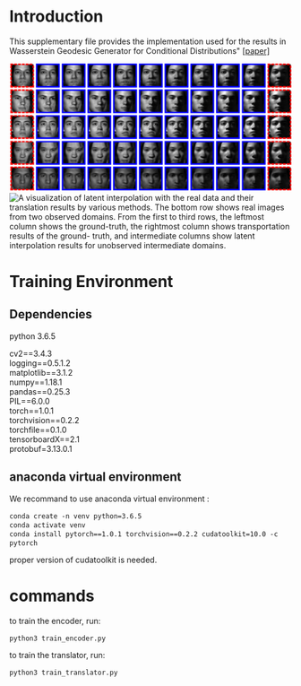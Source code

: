 # Introduction
This supplementary file provides the implementation used for the results in Wasserstein Geodesic Generator for Conditional Distributions" [[paper]](https://arxiv.org/abs/2308.10145)

![Conditional generation results by the proposed method. The proposed method produces face images with clearer eyes, noses, and mouths than baselines. The leftmost and rightmost columns show generation results for observed domains and intermediate columns show results for unobserved intermediate domains.](fig/fig_generation.png)
![A visualization of latent interpolation with the real data and their translation results by various
methods. The bottom row shows real images from two observed domains. From the first to third rows, the
leftmost column shows the ground-truth, the rightmost column shows transportation results of the ground-
truth, and intermediate columns show latent interpolation results for unobserved intermediate domains.](fig/fig_translation.png)

# Training Environment
## Dependencies
python 3.6.5

cv2==3.4.3  
logging==0.5.1.2  
matplotlib==3.1.2  
numpy==1.18.1  
pandas==0.25.3  
PIL==6.0.0  
torch==1.0.1  
torchvision==0.2.2  
torchfile==0.1.0  
tensorboardX==2.1  
protobuf=3.13.0.1  

## anaconda virtual environment
We recommand to use anaconda virtual environment :
```
conda create -n venv python=3.6.5
conda activate venv
conda install pytorch==1.0.1 torchvision==0.2.2 cudatoolkit=10.0 -c pytorch
```
proper version of cudatoolkit is needed.

# commands

to train the encoder, run:
```
python3 train_encoder.py
```

to train the translator, run:
```
python3 train_translator.py
```
